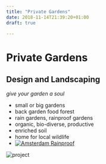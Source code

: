 ```yaml
---
title: "Private Gardens"
date: 2018-11-14T21:39:20+01:00
draft: true

---
```

# Private Gardens
## Design and Landscaping
*give your garden a soul*

* small or big gardens
* back garden food forest
* rain gardens, rainproof gardens</li>
* organic, bio-diverse, productive</li>
* enriched soil</li>
* home for local wildlife</li>
* <a href="https://www.rainproof.nl/netwerk/towards-nature-hovenier" title="Amsterdam Rainproof" target="_blank" rel="noopener"><img src="/assets/logos/amsterdam-rainproof.png" alt="Amsterdam Rainproof"></a></li>

![project](/assets/projects/img-20180721-wa0005_2_orig.jpg)
